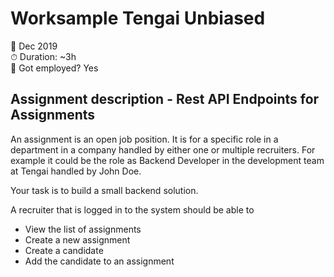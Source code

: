 # Worksample Tengai Unbiased 

📅 Dec 2019  
⏱ Duration: ~3h  
💼 Got employed? Yes  

## Assignment description - Rest API Endpoints for Assignments
An assignment is an open job position. It is for a specific role in a department in a company handled by either one or multiple recruiters. For example it could be the role as Backend Developer in the development team at Tengai handled by John Doe.

Your task is to build a small backend solution.

A recruiter that is logged in to the system should be able to

-   View the list of assignments
-   Create a new assignment
-   Create a candidate
-   Add the candidate to an assignment
